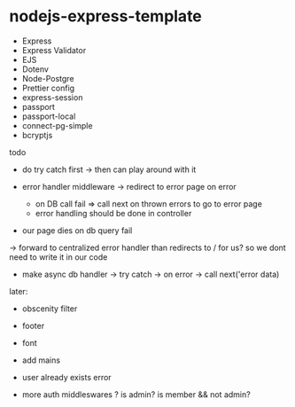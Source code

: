 # nodejs-express-template

-   Express
-   Express Validator
-   EJS
-   Dotenv
-   Node-Postgre
-   Prettier config
-   express-session
-   passport
-   passport-local
-   connect-pg-simple
-   bcryptjs

todo
- do try catch first
    -> then can play around with it 

- error handler middleware -> redirect to error page on error 
    - on DB call fail => call next on thrown errors to go to error page
    - error handling should be done in controller
- our page dies on db query fail

-> forward to centralized error handler than redirects to / for us? so we dont need to write it in our code

- make async db handler
    -> try catch
    -> on error -> call next('error data) 

later:
- obscenity filter
- footer
- font
- add mains
- user already exists error

- more auth middleswares ? 
is admin? 
is member && not admin?